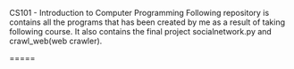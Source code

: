 CS101 - Introduction to Computer Programming
Following repository is contains all the programs that has been created by me as a result of taking following course. It also
contains the final project socialnetwork.py and crawl_web(web crawler).

=====
